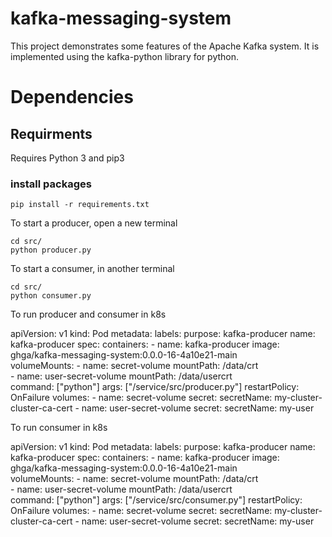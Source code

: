 <!--
 Copyright 2022 Universität Tübingen, DKFZ and EMBL
 for the German Human Genome-Phenome Archive (GHGA)

 Licensed under the Apache License, Version 2.0 (the "License");
 you may not use this file except in compliance with the License.
 You may obtain a copy of the License at

     http://www.apache.org/licenses/LICENSE-2.0

 Unless required by applicable law or agreed to in writing, software
 distributed under the License is distributed on an "AS IS" BASIS,
 WITHOUT WARRANTIES OR CONDITIONS OF ANY KIND, either express or implied.
 See the License for the specific language governing permissions and
 limitations under the License.
-->

# kafka-messaging-system

This project demonstrates some features of the Apache Kafka system. It is implemented using the kafka-python library for python.

# Dependencies
## Requirments 

Requires Python 3 and pip3

### install packages 
```
pip install -r requirements.txt
```

To start a producer, open a new terminal


    cd src/
    python producer.py


To start a consumer, in another terminal


    cd src/
    python consumer.py
    
To run producer and consumer in k8s

apiVersion: v1
kind: Pod
metadata:
  labels:
    purpose: kafka-producer
  name: kafka-producer
spec:
     containers:
     - name: kafka-producer
       image: ghga/kafka-messaging-system:0.0.0-16-4a10e21-main     
       volumeMounts:
       - name: secret-volume
         mountPath: /data/crt  
       - name: user-secret-volume
         mountPath: /data/usercrt      
       command: ["python"]
       args: ["/service/src/producer.py"]
       restartPolicy: OnFailure
     volumes:
     - name: secret-volume
       secret:
         secretName: my-cluster-cluster-ca-cert
     - name: user-secret-volume
       secret:
         secretName: my-user
    
    
To run consumer in k8s

apiVersion: v1
kind: Pod
metadata:
  labels:
    purpose: kafka-producer
  name: kafka-producer
spec:
     containers:
     - name: kafka-producer
       image: ghga/kafka-messaging-system:0.0.0-16-4a10e21-main     
       volumeMounts:
       - name: secret-volume
         mountPath: /data/crt  
       - name: user-secret-volume
         mountPath: /data/usercrt      
       command: ["python"]
       args: ["/service/src/consumer.py"]
       restartPolicy: OnFailure
     volumes:
     - name: secret-volume
       secret:
         secretName: my-cluster-cluster-ca-cert
     - name: user-secret-volume
       secret:
         secretName: my-user
    
    

